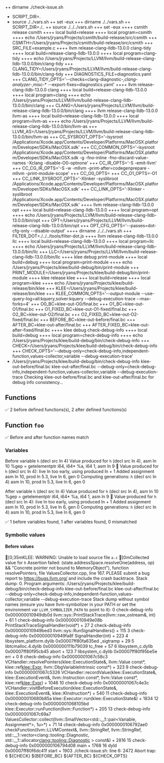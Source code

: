 ++ dirname ./check-issue.sh
+ SCRIPT_DIR=.
+ source ./../vars.sh
++ set -eux
+++ dirname ./../vars.sh
++ SCRIPT_DIR=./..
++ source ./../../vars.sh
+++ set -eux
++++ csmith release csmith
++++ local build=release
++++ local program=csmith
++++ echo /Users/jryans/Projects/csmith/build-release/src/csmith
+++ CSMITH=/Users/jryans/Projects/csmith/build-release/src/csmith
+++ SRC_FILE=example.c
++++ llvm release-clang-lldb-13.0.0 clang-tidy
++++ local build=release-clang-lldb-13.0.0
++++ local program=clang-tidy
++++ echo /Users/jryans/Projects/LLVM/llvm/build-release-clang-lldb-13.0.0/bin/clang-tidy
+++ CLANG_TIDY=/Users/jryans/Projects/LLVM/llvm/build-release-clang-lldb-13.0.0/bin/clang-tidy
+++ DIAGNOSTICS_FILE=diagnostics.yaml
+++ CLANG_TIDY_OPTS='--checks=clang-diagnostic-*,clang-analyzer-*,misc-* --export-fixes=diagnostics.yaml'
++++ llvm release-clang-lldb-13.0.0 clang
++++ local build=release-clang-lldb-13.0.0
++++ local program=clang
++++ echo /Users/jryans/Projects/LLVM/llvm/build-release-clang-lldb-13.0.0/bin/clang
+++ CLANG=/Users/jryans/Projects/LLVM/llvm/build-release-clang-lldb-13.0.0/bin/clang
++++ llvm release-clang-lldb-13.0.0 llvm-as
++++ local build=release-clang-lldb-13.0.0
++++ local program=llvm-as
++++ echo /Users/jryans/Projects/LLVM/llvm/build-release-clang-lldb-13.0.0/bin/llvm-as
+++ LLVM_AS=/Users/jryans/Projects/LLVM/llvm/build-release-clang-lldb-13.0.0/bin/llvm-as
+++ CC_SYSROOT_OPTS='-isysroot /Applications/Xcode.app/Contents/Developer/Platforms/MacOSX.platform/Developer/SDKs/MacOSX.sdk'
+++ CC_COMMON_OPTS='-isysroot /Applications/Xcode.app/Contents/Developer/Platforms/MacOSX.platform/Developer/SDKs/MacOSX.sdk -g -fno-inline -fno-discard-value-names -Xclang -disable-O0-optnone'
+++ CC_IR_OPTS='-S -emit-llvm'
+++ CC_CG_IR_OPTS='-S -w -mllvm -print-after=codegenprepare -mllvm -print-module-scope'
+++ CC_O0_OPTS=
+++ CC_O1_OPTS=-O1
+++ CC_LINK_SYSROOT_OPTS='-Xlinker -syslibroot /Applications/Xcode.app/Contents/Developer/Platforms/MacOSX.platform/Developer/SDKs/MacOSX.sdk'
+++ CC_LINK_OPTS='-Xlinker -syslibroot /Applications/Xcode.app/Contents/Developer/Platforms/MacOSX.platform/Developer/SDKs/MacOSX.sdk'
++++ llvm release-clang-lldb-13.0.0 opt
++++ local build=release-clang-lldb-13.0.0
++++ local program=opt
++++ echo /Users/jryans/Projects/LLVM/llvm/build-release-clang-lldb-13.0.0/bin/opt
+++ OPT=/Users/jryans/Projects/LLVM/llvm/build-release-clang-lldb-13.0.0/bin/opt
+++ OPT_CFG_OPTS='--passes=dot-cfg-only --disable-output'
++++ dirname ./../../vars.sh
+++ FILTER_DOT=./../../tools/filter-dot.js
++++ llvm release-clang-lldb-13.0.0 llc
++++ local build=release-clang-lldb-13.0.0
++++ local program=llc
++++ echo /Users/jryans/Projects/LLVM/llvm/build-release-clang-lldb-13.0.0/bin/llc
+++ LLC=/Users/jryans/Projects/LLVM/llvm/build-release-clang-lldb-13.0.0/bin/llc
++++ klee debug print-module
++++ local build=debug
++++ local program=print-module
++++ echo /Users/jryans/Projects/klee/build-debug/bin/print-module
+++ PRINT_MODULE=/Users/jryans/Projects/klee/build-debug/bin/print-module
++++ klee release klee
++++ local build=release
++++ local program=klee
++++ echo /Users/jryans/Projects/klee/build-release/bin/klee
+++ KLEE=/Users/jryans/Projects/klee/build-release/bin/klee
+++ KLEE_COMMON_OPTS='--output-module --use-query-log=all:kquery,solver:kquery --debug-execution-trace --max-forks=4'
+++ O0_BC=klee-out-O0/final.bc
+++ O1_BC=klee-out-O1/final.bc
+++ O1_FIXED_BC=klee-out-O1-fixed/final.bc
+++ O2_BC=klee-out-O2/final.bc
+++ O2_FIXED_BC=klee-out-O2-fixed/final.bc
+++ BEFORE_BC=klee-out-before/final.bc
+++ AFTER_BC=klee-out-after/final.bc
+++ AFTER_FIXED_BC=klee-out-after-fixed/final.bc
++++ klee debug check-debug-info
++++ local build=debug
++++ local program=check-debug-info
++++ echo /Users/jryans/Projects/klee/build-debug/bin/check-debug-info
+++ CHECK=/Users/jryans/Projects/klee/build-debug/bin/check-debug-info
+++ CHECK_OPTS='--debug-only=check-debug-info,independent-function,values-collector,variable --debug-execution-trace'
+ /Users/jryans/Projects/klee/build-debug/bin/check-debug-info klee-out-before/final.bc klee-out-after/final.bc --debug-only=check-debug-info,independent-function,values-collector,variable --debug-execution-trace
Checking klee-out-before/final.bc and klee-out-after/final.bc for debug info consistency…

## Functions

✅ 2 before defined functions(s), 2 after defined functions(s)

## Function `foo`

✅ Before and after function names match

### Variables

Before variable `h` (decl src ln 4)
Value produced for `h` (decl src ln 4), asm ln 10
  %gep = getelementptr i64, i64* %a, i64 1, asm ln 9
🔔 Value produced for `h` (decl src ln 4): live ln too early, using produced ln + 1
  Added assignment asm ln 10, prod ln 5.3, live ln 6, gen 0
Computing generations: `h` (decl src ln 4)
  asm ln 10, prod ln 5.3, live ln 6, gen 0

After variable `h` (decl src ln 4)
Value produced for `h` (decl src ln 4), asm ln 10
  %gep = getelementptr i64, i64* %a, i64 1, asm ln 9
🔔 Value produced for `h` (decl src ln 4): live ln too early, using produced ln + 1
  Added assignment asm ln 10, prod ln 5.3, live ln 6, gen 0
Computing generations: `h` (decl src ln 4)
  asm ln 10, prod ln 5.3, live ln 6, gen 0

✅ 1 before variables found, 1 after variables found, 0 mismatched

### Symbolic values

#### Before values

[0;35mKLEE: WARNING: Unable to load source file `a.c`
[0mCollected value for `h`
Assertion failed: (state.addressSpace.resolveOne(address, op) && "Concrete pointer not bound to MemoryObject"), function resolvePointers, file ValuesCollector.cpp, line 167.
PLEASE submit a bug report to https://bugs.llvm.org/ and include the crash backtrace.
Stack dump:
0.	Program arguments: /Users/jryans/Projects/klee/build-debug/bin/check-debug-info klee-out-before/final.bc klee-out-after/final.bc --debug-only=check-debug-info,independent-function,values-collector,variable --debug-execution-trace
Stack dump without symbol names (ensure you have llvm-symbolizer in your PATH or set the environment var `LLVM_SYMBOLIZER_PATH` to point to it):
0  check-debug-info         0x000000010949db0d llvm::sys::PrintStackTrace(llvm::raw_ostream&, int) + 61
1  check-debug-info         0x000000010949e08b PrintStackTraceSignalHandler(void*) + 27
2  check-debug-info         0x000000010949bed3 llvm::sys::RunSignalHandlers() + 115
3  check-debug-info         0x000000010949fa8f SignalHandler(int) + 223
4  libsystem_platform.dylib 0x00007ff80fa635ed _sigtramp + 29
5  libtcmalloc.4.dylib      0x0000000111b79039 tc_free + 57
6  libsystem_c.dylib        0x00007ff80f95cb45 abort + 123
7  libsystem_c.dylib        0x00007ff80f95be5e err + 0
8  check-debug-info         0x00000001067c58c3 VCHandler::resolvePointers(klee::ExecutionState&, llvm::Value const*, klee::ref<klee::Expr>, llvm::DbgVariableIntrinsic const*) + 323
9  check-debug-info         0x00000001067c5326 VCHandler::recordValue(klee::ExecutionState&, klee::ExecutionEvent&, llvm::Instruction const*, llvm::Value const*, klee::ref<klee::Expr>) + 1046
10 check-debug-info         0x00000001067c4e3c VCHandler::visitBeforeExecution(klee::ExecutionState&, klee::ExecutionEvent&, klee::KInstruction*) + 540
11 check-debug-info         0x000000010680b85a klee::Executor::run(klee::ExecutionState&) + 1834
12 check-debug-info         0x00000001068105bd klee::Executor::runFunction(llvm::Function*) + 205
13 check-debug-info         0x00000001067c69a7 ValuesCollector::collect(llvm::SmallVector<std::__1::pair<Variable, Assignment*>, 1u>*) + 71
14 check-debug-info         0x0000000106792ae0 checkFunction(llvm::LLVMContext&, llvm::StringRef, llvm::StringRef, std::__1::vector<clang::tooling::Diagnostic, std::__1::allocator<clang::tooling::Diagnostic> > const&) + 2816
15 check-debug-info         0x0000000106794d08 main + 1768
16 dyld                     0x00007ff80f6dc41f start + 1903
./check-issue.sh: line 6:  2472 Abort trap: 6           ${CHECK} ${BEFORE_BC} ${AFTER_BC} ${CHECK_OPTS}
